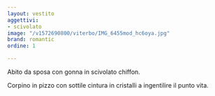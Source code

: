 ```yaml
---
layout: vestito
aggettivi:
- scivolato
image: "/v1572690800/viterbo/IMG_6455mod_hc6oya.jpg"
brand: romantic
ordine: 1

---
```

Abito da sposa con gonna in scivolato chiffon. 

Corpino in pizzo con sottile cintura in cristalli a ingentilire il punto vita.